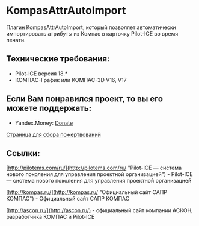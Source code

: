 # KompasAttrAutoImport

Плагин KompasAttrAutoImport, который позволяет автоматически импортировать атрибуты из Компас в карточку Pilot-ICE во время печати. 

## Технические требования:

- Pilot-ICE версия 18.*
- КОМПАС-График или КОМПАС-3D V16, V17


## Если Вам понравился проект, то вы его можете поддержать:

- Yandex.Money: [Donate](https://money.yandex.ru/to/410015409987387)

[Страница для сбора пожертвований](http://yasobe.ru/na/pilotkompas "http://yasobe.ru/na/pilotkompas - Страница для сбора пожертвований") 


## Ссылки:

[http://pilotems.com/ru/](http://pilotems.com/ru/ "Pilot-ICE — система нового поколения для управления проектной организацией") - Pilot-ICE — система нового поколения для управления проектной организацией

[http://kompas.ru/](http://kompas.ru/ "Официальный сайт САПР КОМПАС") - Официальный сайт САПР КОМПАС

[http://ascon.ru/](http://ascon.ru/) - официальный сайт компании АСКОН, разработчика КОМПАС и Pilot-ICE


